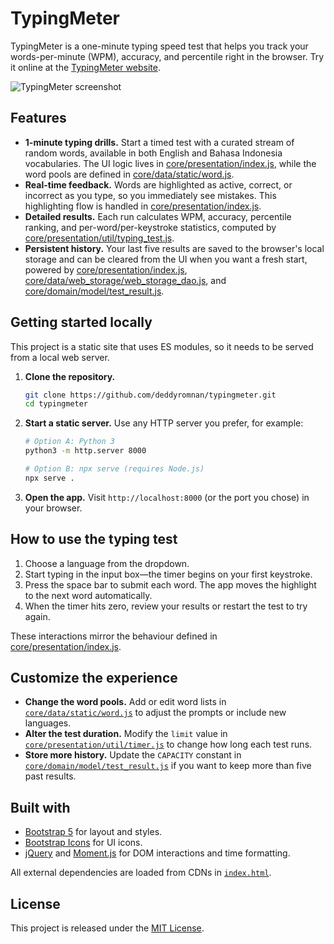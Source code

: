 # TypingMeter

TypingMeter is a one-minute typing speed test that helps you track your words-per-minute (WPM), accuracy, and percentile right in the browser. Try it online at the [TypingMeter website](https://deddyromnan.github.io/typingmeter).

![TypingMeter screenshot](https://user-images.githubusercontent.com/14845590/175569825-1731c314-ed1c-453e-b8ca-9583d5f86ef0.png)

## Features

- **1-minute typing drills.** Start a timed test with a curated stream of random words, available in both English and Bahasa Indonesia vocabularies. The UI logic lives in [core/presentation/index.js](core/presentation/index.js), while the word pools are defined in [core/data/static/word.js](core/data/static/word.js).
- **Real-time feedback.** Words are highlighted as active, correct, or incorrect as you type, so you immediately see mistakes. This highlighting flow is handled in [core/presentation/index.js](core/presentation/index.js).
- **Detailed results.** Each run calculates WPM, accuracy, percentile ranking, and per-word/per-keystroke statistics, computed by [core/presentation/util/typing_test.js](core/presentation/util/typing_test.js).
- **Persistent history.** Your last five results are saved to the browser's local storage and can be cleared from the UI when you want a fresh start, powered by [core/presentation/index.js](core/presentation/index.js), [core/data/web_storage/web_storage_dao.js](core/data/web_storage/web_storage_dao.js), and [core/domain/model/test_result.js](core/domain/model/test_result.js).

## Getting started locally

This project is a static site that uses ES modules, so it needs to be served from a local web server.

1. **Clone the repository.**
   ```bash
   git clone https://github.com/deddyromnan/typingmeter.git
   cd typingmeter
   ```
2. **Start a static server.** Use any HTTP server you prefer, for example:
   ```bash
   # Option A: Python 3
   python3 -m http.server 8000

   # Option B: npx serve (requires Node.js)
   npx serve .
   ```
3. **Open the app.** Visit `http://localhost:8000` (or the port you chose) in your browser.

## How to use the typing test

1. Choose a language from the dropdown.
2. Start typing in the input box—the timer begins on your first keystroke.
3. Press the space bar to submit each word. The app moves the highlight to the next word automatically.
4. When the timer hits zero, review your results or restart the test to try again.

These interactions mirror the behaviour defined in [core/presentation/index.js](core/presentation/index.js).

## Customize the experience

- **Change the word pools.** Add or edit word lists in [`core/data/static/word.js`](core/data/static/word.js) to adjust the prompts or include new languages.
- **Alter the test duration.** Modify the `limit` value in [`core/presentation/util/timer.js`](core/presentation/util/timer.js) to change how long each test runs.
- **Store more history.** Update the `CAPACITY` constant in [`core/domain/model/test_result.js`](core/domain/model/test_result.js) if you want to keep more than five past results.

## Built with

- [Bootstrap 5](https://getbootstrap.com) for layout and styles.
- [Bootstrap Icons](https://icons.getbootstrap.com/) for UI icons.
- [jQuery](https://jquery.com/) and [Moment.js](https://momentjs.com/) for DOM interactions and time formatting.

All external dependencies are loaded from CDNs in [`index.html`](index.html).

## License

This project is released under the [MIT License](LICENSE).
